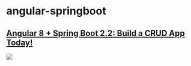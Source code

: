 # angular-springboot

## [Angular 8 + Spring Boot 2.2: Build a CRUD App Today!](https://developer.okta.com/blog/2019/05/13/angular-8-spring-boot-2)
![](https://d33wubrfki0l68.cloudfront.net/44c7c5e9af4ed1cf9ed8f69a024ab78d10376eb8/e7023/assets-jekyll/blog/spring-boot-2-angular-8/car-list-giphy-images-f2e0dfa3b9c612f595f2126745fed71f79f0b8b0ecc2332619ae954af8d2ef11.png)
